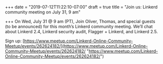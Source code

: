 +++
date = "2019-07-12T11:22:10-07:00"
draft = true
title = "Join us: Linkerd community meeting on July 31, 9 am"

+++
On Wed, July 31 @ 9 am (PT), Join Oliver, Thomas, and special guests (to be announced) for this month’s Linkerd community meeting. We’ll chat about Linkerd 2.4, Linkerd security audit, Flagger + Linkerd, and Linkerd 2.5.

Sign up: [https://www.meetup.com/Linkerd-Online-Community-Meetup/events/262624182/](https://www.meetup.com/Linkerd-Online-Community-Meetup/events/262624182/ "https://www.meetup.com/Linkerd-Online-Community-Meetup/events/262624182/")